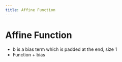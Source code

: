 ```yaml
---
title: Affine Function
---
```


# Affine Function
- b is a bias term which is padded at the end, size 1
- Function + bias


















